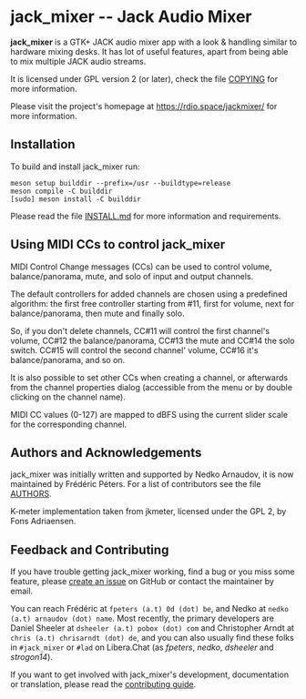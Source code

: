 jack_mixer -- Jack Audio Mixer
==============================

**jack_mixer** is a GTK+ JACK audio mixer app with a look & handling similar to
hardware mixing desks. It has lot of useful features, apart from being able to
mix multiple JACK audio streams.

It is licensed under GPL version 2 (or later), check the file [COPYING] for
more information.

Please visit the project's homepage at https://rdio.space/jackmixer/ for more
information.


## Installation

To build and install jack_mixer run:

```console
meson setup builddir --prefix=/usr --buildtype=release
meson compile -C builddir
[sudo] meson install -C builddir
```

Please read the file [INSTALL.md] for more information and requirements.


## Using MIDI CCs to control jack_mixer

MIDI Control Change messages (CCs) can be used to control volume,
balance/panorama, mute, and solo of input and output channels.

The default controllers for added channels are chosen using a predefined
algorithm: the first free controller starting from #11, first for volume, next
for balance/panorama, then mute and finally solo.

So, if you don't delete channels, CC#11 will control the first channel's
volume, CC#12 the balance/panorama, CC#13 the mute and CC#14 the solo switch.
CC#15 will control the second channel' volume, CC#16 it's balance/panorama, and
so on.

It is also possible to set other CCs when creating a channel, or afterwards
from the channel properties dialog (accessible from the menu or by double
clicking on the channel name).

MIDI CC values (0-127) are mapped to dBFS using the current slider scale for
the corresponding channel.


## Authors and Acknowledgements

jack_mixer was initially written and supported by Nedko Arnaudov, it is now
maintained by Frédéric Péters. For a list of contributors see the file
[AUTHORS].

K-meter implementation taken from jkmeter, licensed under the GPL 2, by Fons
Adriaensen.


## Feedback and Contributing

If you have trouble getting jack_mixer working, find a bug or you miss some
feature, please [create an issue] on GitHub or contact the maintainer by email.

You can reach Frédéric at `fpeters (a.t) 0d (dot) be`, and Nedko at
`nedko (a.t) arnaudov (dot) name`. Most recently, the primary developers are
Daniel Sheeler at `dsheeler (a.t) pobox (dot) com` and Christopher Arndt at
`chris (a.t) chrisarndt (dot) de`, and you can also usually find these folks in
`#jack_mixer` or `#lad` on Libera.Chat (as *fpeters*, *nedko*, *dsheeler* and
*strogon14*).

If you want to get involved with jack_mixer's development, documentation or
translation, please read the [contributing guide].


[AUTHORS]: ./AUTHORS
[COPYING]: ./COPYING
[INSTALL.md]: ./INSTALL.md
[contributing guide]: ./docs/CONTRIBUTING.md
[create an issue]: https://github.com/jack-mixer/jack_mixer/issues
